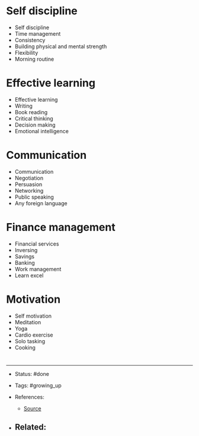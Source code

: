 # Self discipline
- Self discipline
- Time management
- Consistency
- Building physical and mental strength
- Flexibility
- Morning routine

# Effective learning
- Effective learning
- Writing
- Book reading
- Critical thinking
- Decision making
- Emotional intelligence

# Communication
- Communication
- Negotiation
- Persuasion
- Networking
- Public speaking
- Any foreign language

# Finance management
- Financial services
- Inversing
- Savings
- Banking
- Work management
- Learn excel

# Motivation
- Self motivation
- Meditation
- Yoga
- Cardio exercise
- Solo tasking
- Cooking




# 

---
- Status: #done

- Tags: #growing_up 

- References:
	- [Source](https://twitter.com/TheConquerMM/status/1573993750195421184)

- Related:
	- 
